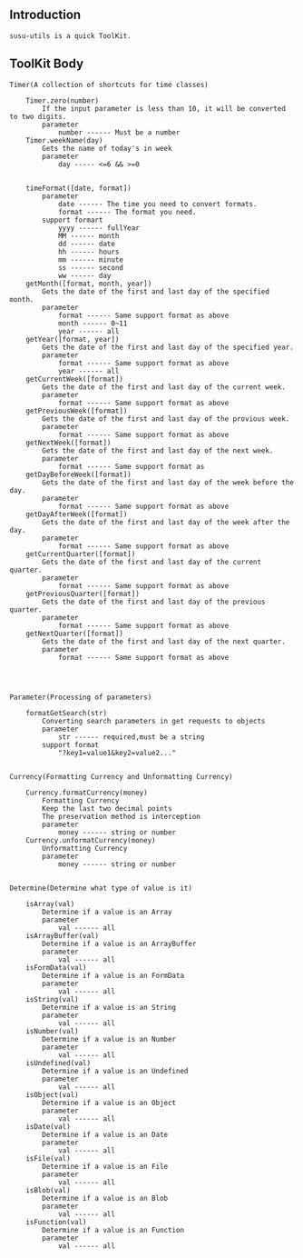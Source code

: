 ## Introduction

    susu-utils is a quick ToolKit.

## ToolKit Body

    Timer(A collection of shortcuts for time classes)

        Timer.zero(number)
            If the input parameter is less than 10, it will be converted to two digits.
            parameter
                number ------ Must be a number
        Timer.weekName(day)
            Gets the name of today's in week
            parameter
                day ----- <=6 && >=0


        timeFormat([date, format])
            parameter
                date ------ The time you need to convert formats.
                format ------ The format you need.
            support formart
                yyyy ------ fullYear
                MM ------ month
                dd ------ date
                hh ------ hours
                mm ------ minute
                ss ------ second
                ww ------ day
        getMonth([format, month, year])
            Gets the date of the first and last day of the specified month.
            parameter
                format ------ Same support format as above
                month ------ 0~11
                year ------ all
        getYear([format, year])
            Gets the date of the first and last day of the specified year.
            parameter
                format ------ Same support format as above
                year ------ all
        getCurrentWeek([format])
            Gets the date of the first and last day of the current week.
            parameter
                format ------ Same support format as above
        getPreviousWeek([format])
            Gets the date of the first and last day of the provious week.
            parameter
                format ------ Same support format as above
        getNextWeek([format])
            Gets the date of the first and last day of the next week.
            parameter
                format ------ Same support format as 
        getDayBeforeWeek([format])
            Gets the date of the first and last day of the week before the day.
            parameter
                format ------ Same support format as above
        getDayAfterWeek([format])
            Gets the date of the first and last day of the week after the day.
            parameter
                format ------ Same support format as above
        getCurrentQuarter([format])
            Gets the date of the first and last day of the current quarter.
            parameter
                format ------ Same support format as above
        getPreviousQuarter([format])
            Gets the date of the first and last day of the previous quarter.
            parameter
                format ------ Same support format as above
        getNextQuarter([format])
            Gets the date of the first and last day of the next quarter.
            parameter
                format ------ Same support format as above
    
    

    
    Parameter(Processing of parameters)

        formatGetSearch(str)
            Converting search parameters in get requests to objects
            parameter
                str ------ required,must be a string
            support format
                "?key1=value1&key2=value2..."


    Currency(Formatting Currency and Unformatting Currency)
        
        Currency.formatCurrency(money)
            Formatting Currency
            Keep the last two decimal points
            The preservation method is interception
            parameter
                money ------ string or number
        Currency.unformatCurrency(money)
            Unformatting Currency
            parameter
                money ------ string or number


    Determine(Determine what type of value is it)

        isArray(val)
            Determine if a value is an Array
            parameter
                val ------ all
        isArrayBuffer(val)
            Determine if a value is an ArrayBuffer
            parameter
                val ------ all
        isFormData(val)
            Determine if a value is an FormData
            parameter
                val ------ all
        isString(val)
            Determine if a value is an String
            parameter
                val ------ all
        isNumber(val)
            Determine if a value is an Number
            parameter
                val ------ all
        isUndefined(val)
            Determine if a value is an Undefined
            parameter
                val ------ all
        isObject(val)
            Determine if a value is an Object
            parameter
                val ------ all
        isDate(val)
            Determine if a value is an Date
            parameter
                val ------ all
        isFile(val)
            Determine if a value is an File
            parameter
                val ------ all
        isBlob(val)
            Determine if a value is an Blob
            parameter
                val ------ all
        isFunction(val)
            Determine if a value is an Function
            parameter
                val ------ all
